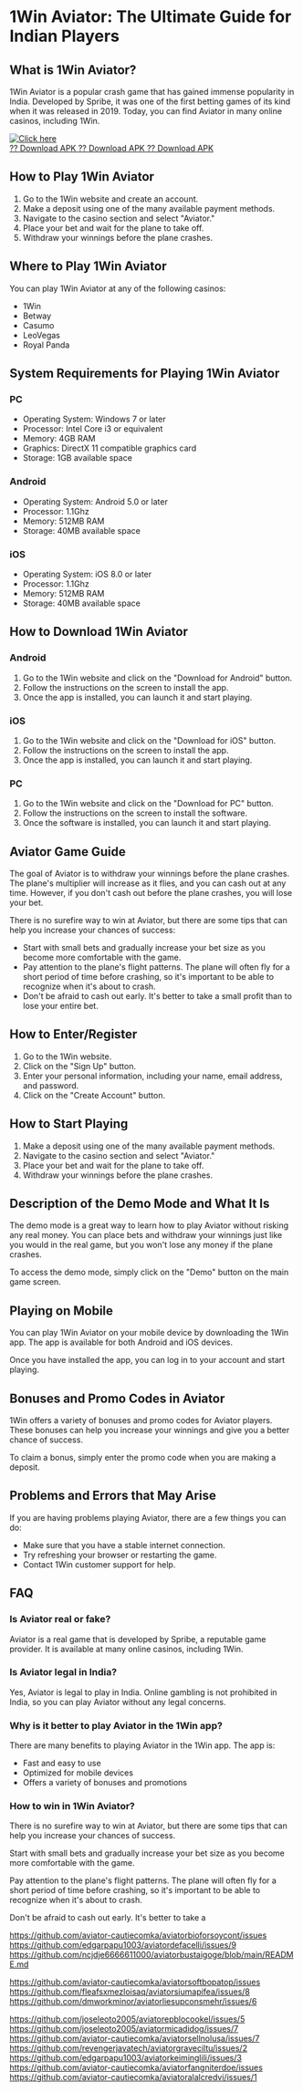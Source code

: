# 1Win Aviator: The Ultimate Guide for Indian Players

## What is 1Win Aviator?

1Win Aviator is a popular crash game that has gained immense popularity
in India. Developed by Spribe, it was one of the first betting games of
its kind when it was released in 2019. Today, you can find Aviator in
many online casinos, including 1Win.

[![Click
here](https://readscoops.com/wp-content/uploads/2023/03/Readscoop-aviator-1-1.jpg)](https://traff.sbs/deff)\
[?? Download APK ?? Download APK ?? Download
APK](https://traff.sbs/deff)

## How to Play 1Win Aviator

1.  Go to the 1Win website and create an account.
2.  Make a deposit using one of the many available payment methods.
3.  Navigate to the casino section and select "Aviator."
4.  Place your bet and wait for the plane to take off.
5.  Withdraw your winnings before the plane crashes.

## Where to Play 1Win Aviator

You can play 1Win Aviator at any of the following casinos:

-   1Win
-   Betway
-   Casumo
-   LeoVegas
-   Royal Panda

## System Requirements for Playing 1Win Aviator

### PC

-   Operating System: Windows 7 or later
-   Processor: Intel Core i3 or equivalent
-   Memory: 4GB RAM
-   Graphics: DirectX 11 compatible graphics card
-   Storage: 1GB available space

### Android

-   Operating System: Android 5.0 or later
-   Processor: 1.1Ghz
-   Memory: 512MB RAM
-   Storage: 40MB available space

### iOS

-   Operating System: iOS 8.0 or later
-   Processor: 1.1Ghz
-   Memory: 512MB RAM
-   Storage: 40MB available space

## How to Download 1Win Aviator

### Android

1.  Go to the 1Win website and click on the "Download for Android"
    button.
2.  Follow the instructions on the screen to install the app.
3.  Once the app is installed, you can launch it and start playing.

### iOS

1.  Go to the 1Win website and click on the "Download for iOS"
    button.
2.  Follow the instructions on the screen to install the app.
3.  Once the app is installed, you can launch it and start playing.

### PC

1.  Go to the 1Win website and click on the "Download for PC"
    button.
2.  Follow the instructions on the screen to install the software.
3.  Once the software is installed, you can launch it and start playing.

## Aviator Game Guide

The goal of Aviator is to withdraw your winnings before the plane
crashes. The plane\'s multiplier will increase as it flies, and you can
cash out at any time. However, if you don\'t cash out before the plane
crashes, you will lose your bet.

There is no surefire way to win at Aviator, but there are some tips that
can help you increase your chances of success:

-   Start with small bets and gradually increase your bet size as you
    become more comfortable with the game.
-   Pay attention to the plane\'s flight patterns. The plane will often
    fly for a short period of time before crashing, so it\'s important
    to be able to recognize when it\'s about to crash.
-   Don\'t be afraid to cash out early. It\'s better to take a small
    profit than to lose your entire bet.

## How to Enter/Register

1.  Go to the 1Win website.
2.  Click on the "Sign Up" button.
3.  Enter your personal information, including your name, email address,
    and password.
4.  Click on the "Create Account" button.

## How to Start Playing

1.  Make a deposit using one of the many available payment methods.
2.  Navigate to the casino section and select "Aviator."
3.  Place your bet and wait for the plane to take off.
4.  Withdraw your winnings before the plane crashes.

## Description of the Demo Mode and What It Is

The demo mode is a great way to learn how to play Aviator without
risking any real money. You can place bets and withdraw your winnings
just like you would in the real game, but you won\'t lose any money if
the plane crashes.

To access the demo mode, simply click on the "Demo" button on the
main game screen.

## Playing on Mobile

You can play 1Win Aviator on your mobile device by downloading the 1Win
app. The app is available for both Android and iOS devices.

Once you have installed the app, you can log in to your account and
start playing.

## Bonuses and Promo Codes in Aviator

1Win offers a variety of bonuses and promo codes for Aviator players.
These bonuses can help you increase your winnings and give you a better
chance of success.

To claim a bonus, simply enter the promo code when you are making a
deposit.

## Problems and Errors that May Arise

If you are having problems playing Aviator, there are a few things you
can do:

-   Make sure that you have a stable internet connection.
-   Try refreshing your browser or restarting the game.
-   Contact 1Win customer support for help.

## FAQ

### Is Aviator real or fake?

Aviator is a real game that is developed by Spribe, a reputable game
provider. It is available at many online casinos, including 1Win.

### Is Aviator legal in India?

Yes, Aviator is legal to play in India. Online gambling is not
prohibited in India, so you can play Aviator without any legal concerns.

### Why is it better to play Aviator in the 1Win app?

There are many benefits to playing Aviator in the 1Win app. The app is:

-   Fast and easy to use
-   Optimized for mobile devices
-   Offers a variety of bonuses and promotions

### How to win in 1Win Aviator?

There is no surefire way to win at Aviator, but there are some tips that
can help you increase your chances of success.

Start with small bets and gradually increase your bet size as you become
more comfortable with the game.

Pay attention to the plane\'s flight patterns. The plane will often fly
for a short period of time before crashing, so it\'s important to be
able to recognize when it\'s about to crash.

Don\'t be afraid to cash out early. It\'s better to take a

https://github.com/aviator-cautiecomka/aviatorbioforsoycont/issues
https://github.com/edgarpapu1003/aviatordefacelli/issues/9
https://github.com/ncjdje6666611000/aviatorbustaigoge/blob/main/README.md

https://github.com/aviator-cautiecomka/aviatorsoftbopatop/issues
https://github.com/fleafsxmezloisaq/aviatorsiumapifea/issues/8
https://github.com/dmworkminor/aviatorliesupconsmehr/issues/6

https://github.com/joseleoto2005/aviatorepblocookel/issues/5
https://github.com/joseleoto2005/aviatormicadidog/issues/7
https://github.com/aviator-cautiecomka/aviatorsellnolusa/issues/7
https://github.com/revengerjavatech/aviatorgraveciltu/issues/2
https://github.com/edgarpapu1003/aviatorkeiminglili/issues/3
https://github.com/aviator-cautiecomka/aviatorfangniterdoe/issues
https://github.com/aviator-cautiecomka/aviatoralalcredvi/issues/1
